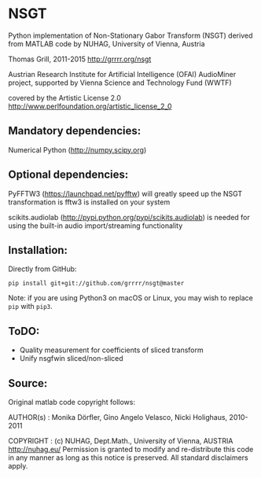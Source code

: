 NSGT
====

Python implementation of Non-Stationary Gabor Transform (NSGT)
derived from MATLAB code by NUHAG, University of Vienna, Austria

Thomas Grill, 2011-2015
http://grrrr.org/nsgt

Austrian Research Institute for Artificial Intelligence (OFAI)
AudioMiner project, supported by Vienna Science and Technology Fund (WWTF)

covered by the Artistic License 2.0
http://www.perlfoundation.org/artistic_license_2_0


Mandatory dependencies:
-----------------------
Numerical Python (http://numpy.scipy.org)


Optional dependencies:
-----------------------
PyFFTW3 (https://launchpad.net/pyfftw)
will greatly speed up the NSGT transformation is fftw3 is installed on your system

scikits.audiolab (http://pypi.python.org/pypi/scikits.audiolab)
is needed for using the built-in audio import/streaming functionality


Installation:
-------------

Directly from GitHub:

``pip install git+git://github.com/grrrr/nsgt@master``

Note: if you are using Python3 on macOS or Linux, you may wish to replace `pip` with `pip3`.

ToDO:
-----

- Quality measurement for coefficients of sliced transform
- Unify nsgfwin sliced/non-sliced


Source:
-------

Original matlab code copyright follows:

AUTHOR(s) : Monika Dörfler, Gino Angelo Velasco, Nicki Holighaus, 2010-2011

COPYRIGHT : (c) NUHAG, Dept.Math., University of Vienna, AUSTRIA
http://nuhag.eu/
Permission is granted to modify and re-distribute this
code in any manner as long as this notice is preserved.
All standard disclaimers apply.
